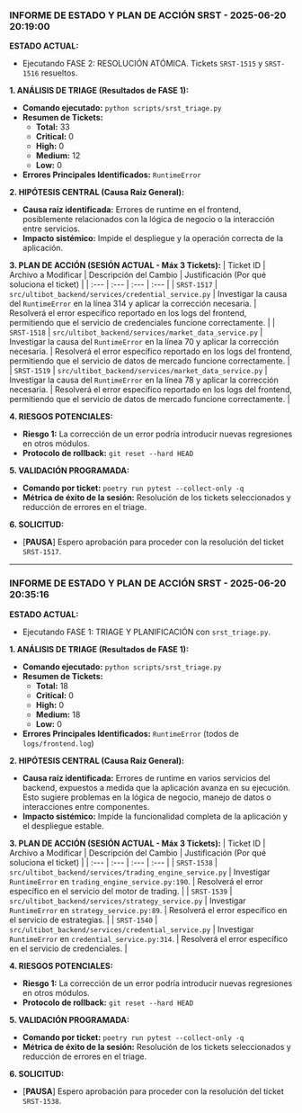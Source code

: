 ### INFORME DE ESTADO Y PLAN DE ACCIÓN SRST - 2025-06-20 20:19:00

**ESTADO ACTUAL:**
* Ejecutando FASE 2: RESOLUCIÓN ATÓMICA. Tickets `SRST-1515` y `SRST-1516` resueltos.

**1. ANÁLISIS DE TRIAGE (Resultados de FASE 1):**
* **Comando ejecutado:** `python scripts/srst_triage.py`
* **Resumen de Tickets:**
    *   **Total:** 33
    *   **Critical:** 0
    *   **High:** 0
    *   **Medium:** 12
    *   **Low:** 0
* **Errores Principales Identificados:** `RuntimeError`

**2. HIPÓTESIS CENTRAL (Causa Raíz General):**
* **Causa raíz identificada:** Errores de runtime en el frontend, posiblemente relacionados con la lógica de negocio o la interacción entre servicios.
* **Impacto sistémico:** Impide el despliegue y la operación correcta de la aplicación.

**3. PLAN DE ACCIÓN (SESIÓN ACTUAL - Máx 3 Tickets):**
| Ticket ID | Archivo a Modificar | Descripción del Cambio | Justificación (Por qué soluciona el ticket) |
| :--- | :--- | :--- | :--- |
| `SRST-1517` | `src/ultibot_backend/services/credential_service.py` | Investigar la causa del `RuntimeError` en la línea 314 y aplicar la corrección necesaria. | Resolverá el error específico reportado en los logs del frontend, permitiendo que el servicio de credenciales funcione correctamente. |
| `SRST-1518` | `src/ultibot_backend/services/market_data_service.py` | Investigar la causa del `RuntimeError` en la línea 70 y aplicar la corrección necesaria. | Resolverá el error específico reportado en los logs del frontend, permitiendo que el servicio de datos de mercado funcione correctamente. |
| `SRST-1519` | `src/ultibot_backend/services/market_data_service.py` | Investigar la causa del `RuntimeError` en la línea 78 y aplicar la corrección necesaria. | Resolverá el error específico reportado en los logs del frontend, permitiendo que el servicio de datos de mercado funcione correctamente. |

**4. RIESGOS POTENCIALES:**
* **Riesgo 1:** La corrección de un error podría introducir nuevas regresiones en otros módulos.
* **Protocolo de rollback:** `git reset --hard HEAD`

**5. VALIDACIÓN PROGRAMADA:**
* **Comando por ticket:** `poetry run pytest --collect-only -q`
* **Métrica de éxito de la sesión:** Resolución de los tickets seleccionados y reducción de errores en el triage.

**6. SOLICITUD:**
* [**PAUSA**] Espero aprobación para proceder con la resolución del ticket `SRST-1517`.

---

### INFORME DE ESTADO Y PLAN DE ACCIÓN SRST - 2025-06-20 20:35:16

**ESTADO ACTUAL:**
* Ejecutando FASE 1: TRIAGE Y PLANIFICACIÓN con `srst_triage.py`.

**1. ANÁLISIS DE TRIAGE (Resultados de FASE 1):**
* **Comando ejecutado:** `python scripts/srst_triage.py`
* **Resumen de Tickets:**
    *   **Total:** 18
    *   **Critical:** 0
    *   **High:** 0
    *   **Medium:** 18
    *   **Low:** 0
* **Errores Principales Identificados:** `RuntimeError` (todos de `logs/frontend.log`)

**2. HIPÓTESIS CENTRAL (Causa Raíz General):**
* **Causa raíz identificada:** Errores de runtime en varios servicios del backend, expuestos a medida que la aplicación avanza en su ejecución. Esto sugiere problemas en la lógica de negocio, manejo de datos o interacciones entre componentes.
* **Impacto sistémico:** Impide la funcionalidad completa de la aplicación y el despliegue estable.

**3. PLAN DE ACCIÓN (SESIÓN ACTUAL - Máx 3 Tickets):**
| Ticket ID | Archivo a Modificar | Descripción del Cambio | Justificación (Por qué soluciona el ticket) |
| :--- | :--- | :--- | :--- |
| `SRST-1538` | `src/ultibot_backend/services/trading_engine_service.py` | Investigar `RuntimeError` en `trading_engine_service.py:190`. | Resolverá el error específico en el servicio del motor de trading. |
| `SRST-1539` | `src/ultibot_backend/services/strategy_service.py` | Investigar `RuntimeError` en `strategy_service.py:89`. | Resolverá el error específico en el servicio de estrategias. |
| `SRST-1540` | `src/ultibot_backend/services/credential_service.py` | Investigar `RuntimeError` en `credential_service.py:314`. | Resolverá el error específico en el servicio de credenciales. |

**4. RIESGOS POTENCIALES:**
* **Riesgo 1:** La corrección de un error podría introducir nuevas regresiones en otros módulos.
* **Protocolo de rollback:** `git reset --hard HEAD`

**5. VALIDACIÓN PROGRAMADA:**
* **Comando por ticket:** `poetry run pytest --collect-only -q`
* **Métrica de éxito de la sesión:** Resolución de los tickets seleccionados y reducción de errores en el triage.

**6. SOLICITUD:**
* [**PAUSA**] Espero aprobación para proceder con la resolución del ticket `SRST-1538`.
